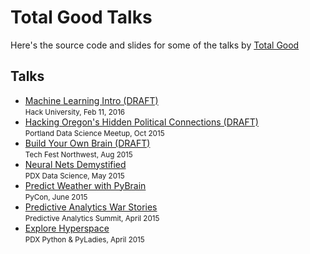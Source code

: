# Total Good Talks

Here's the source code and slides for some of the talks by [Total Good](http://totalgood.com)

## Talks
   
<ul>
  <li>
    <a href="http://totalgood.github.io/talks/2016-02-11-Hack-University-Machine-Learning-01-Introduction.html">Machine Learning Intro (DRAFT)</a><br>
    <small>Hack University, Feb 11, 2016</small>
  </li>
  <li>
    <a href="http://totalgood.github.io/talks/2015-10-27-Hacking-Oregon-Hidden-Political-Connections.html">Hacking Oregon's Hidden Political Connections (DRAFT)</a><br>
    <small>Portland Data Science Meetup, Oct 2015</small></li>
  </li>
  <li>
    <a href="http://bit.ly/buildbrain">Build Your Own Brain (DRAFT)</a><br>
    <small>Tech Fest Northwest, Aug 2015</small>
  </li>
  <li>
    <a href="http://bit.ly/neuralnetsdemystified">Neural Nets Demystified</a><br>
    <small>PDX Data Science, May 2015</small>
  </li>
  <li>
    <a href="http://bit.ly/pybrain">Predict Weather with PyBrain</a><br>
    <small>PyCon, June 2015</small>
  </li>
  <li>
    <a href="http://bit.ly/datawarstories">Predictive Analytics War Stories</a><br>
    <small>Predictive Analytics Summit, April 2015</small>
  </li>
  <li>
    <a href="http://bit.ly/explorehyperspace">Explore Hyperspace</a><br>
    <small>PDX Python & PyLadies, April 2015</small>
</ul>



